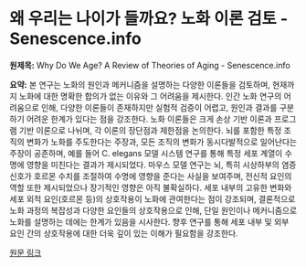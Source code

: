 # 왜 우리는 나이가 들까요? 노화 이론 검토 - Senescence.info

**원제목:** Why Do We Age? A Review of Theories of Aging - Senescence.info

**요약:** 본 연구는 노화의 원인과 메커니즘을 설명하는 다양한 이론들을 검토하며, 현재까지 노화에 대한 명확한 합의가 없는 이유와 그 어려움을 제시한다.  인간 노화 연구의 어려움으로 인해, 다양한 이론들이 존재하지만 실험적 검증이 어렵고, 원인과 결과를 구분하기 어려운 한계가 있다는 점을 강조한다.  노화 이론들은 크게 손상 기반 이론과 프로그램 기반 이론으로 나뉘며, 각 이론의 장단점과 제한점을 논의한다.  뇌를 포함한 특정 조직의 변화가 노화를 주도한다는 주장과, 모든 조직의 변화가 동시다발적으로 일어난다는 주장이 공존하며,  예를 들어 C. elegans 모델 시스템 연구를 통해 특정 세포 계열이 수명에 영향을 미친다는 결과가 제시되었다.  마우스 모델 연구는 뇌, 특히 시상하부의 염증 신호가 호르몬 수치를 조절하여 수명에 영향을 준다는 사실을 보여주며, 전신적 요인의 역할 또한 제시되었으나 장기적인 영향은 아직 불확실하다.  세포 내부의 고유한 변화와 세포 외적 요인(호르몬 등)의 상호작용이 노화에 관여한다는 점이 강조되며,  결론적으로 노화 과정의 복잡성과 다양한 요인들의 상호작용으로 인해,  단일 원인이나 메커니즘으로 노화를 설명하는 데에는 한계가 있음을 시사한다.  향후 연구를 통해 세포 내부 및 외부 요인 간의 상호작용에 대한 더욱 깊이 있는 이해가 필요함을 강조한다.

[원문 링크](https://www.senescence.info/blog-pages/gerontology-information/why-do-we-age.html)
